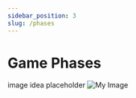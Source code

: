 ```yaml
---
sidebar_position: 3
slug: /phases
---
```


# Game Phases

image idea placeholder
![My Image](/img/game_phases.png)
